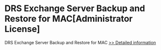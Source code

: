 # DRS Exchange Server Backup and Restore for MAC[Administrator License]
DRS Exchange Server Backup and Restore for MAC
[>> Detailed information](https://secure.shareit.com/shareit/product.html?productid=301004964&affiliateid=200057808)